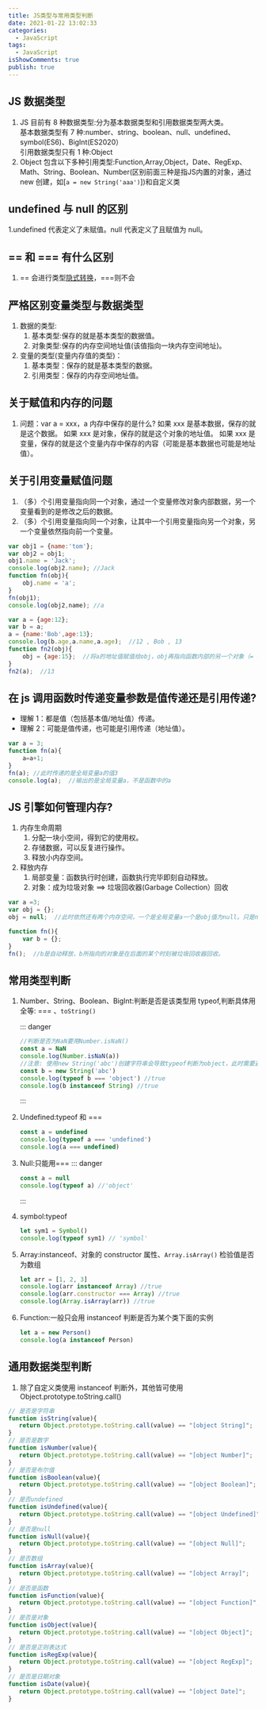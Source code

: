 ```yaml
---
title: JS类型与常用类型判断
date: 2021-01-22 13:02:33
categories:
  - JavaScript
tags:
  - JavaScript
isShowComments: true
publish: true
---
```


## JS 数据类型

1. JS 目前有 8 种数据类型:分为基本数据类型和引用数据类型两大类。  
   基本数据类型有 7 种:number、string、boolean、null、undefined、symbol(ES6)、BigInt(ES2020）  
    引用数据类型只有 1 种:Object
2. Object 包含以下多种引用类型:Function,Array,Object，Date、RegExp、Math、String、Boolean、Number(区别前面三种是指JS内置的对象，通过 new 创建，如[`a = new String('aaa')`])和自定义类

## undefined 与 null 的区别

1.undefined 代表定义了未赋值。null 代表定义了且赋值为 null。

## == 和 === 有什么区别

1. == 会进行类型[隐式转换](./JS类型转换.md)，===则不会

## 严格区别变量类型与数据类型

1. 数据的类型:
   1. 基本类型:保存的就是基本类型的数据值。
   2. 对象类型:保存的内存空间地址值(该值指向一块内存空间地址)。
2. 变量的类型(变量内存值的类型)：
   1. 基本类型：保存的就是基本类型的数据。
   2. 引用类型：保存的内存空间地址值。

## 关于赋值和内存的问题

1. 问题：var a = xxx，a 内存中保存的是什么?
   如果 xxx 是基本数据，保存的就是这个数据。
   如果 xxx 是对象，保存的就是这个对象的地址值。
   如果 xxx 是变量，保存的就是这个变量内存中保存的内容（可能是基本数据也可能是地址值）。

## 关于引用变量赋值问题

1. （多）个引用变量指向同一个对象，通过一个变量修改对象内部数据，另一个变量看到的是修改之后的数据。
2. （多）个引用变量指向同一个对象，让其中一个引用变量指向另一个对象，另一个变量依然指向前一个变量。

```JavaScript
var obj1 = {name:'tom'};
var obj2 = obj1;
obj1.name = 'Jack';
console.log(obj2.name); //Jack
function fn(obj){
    obj.name = 'a';
}
fn(obj1);
console.log(obj2,name); //a

var a = {age:12};
var b = a;
a = {name:'Bob',age:13};
console.log(b.age,a.name,a.age);  //12 , Bob , 13
function fn2(obj){
    obj = {age:15};  //将a的地址值赋值给obj，obj再指向函数内部的另一个对象（= 和 . 的区别），此时obj会成为垃圾对象在函数执行完毕被释放
}
fn2(a);  //13
```

## 在 js 调用函数时传递变量参数是值传递还是引用传递?

- 理解 1：都是值（包括基本值/地址值）传递。
- 理解 2：可能是值传递，也可能是引用传递（地址值）。

```JavaScript
var a = 3;
function fn(a){
    a=a+1;
}
fn(a); //此时传递的是全局变量a的值3
console.log(a);  //输出的是全局变量a，不是函数中的a
```

## JS 引擎如何管理内存?

1. 内存生命周期
   1. 分配一块小空间，得到它的使用权。
   2. 存储数据，可以反复进行操作。
   3. 释放小内存空间。
2. 释放内存
   1. 局部变量：函数执行时创建，函数执行完毕即刻自动释放。
   2. 对象：成为垃圾对象 ==> 垃圾回收器(Garbage Collection）回收

```JavaScript
var a =3;
var obj = {};
obj = null;  //此时依然还有两个内存空间，一个是全局变量a一个是obj值为null。只是null占用空间要比对象小的多。

function fn(){
    var b = {};
}
fn();  //b是自动释放，b所指向的对象是在后面的某个时刻被垃圾回收器回收。
```

## 常用类型判断

1. Number、String、Boolean、BigInt:判断是否是该类型用 typeof,判断具体用全等: === 、`toString()`

   ::: danger

   ```javascript
   //判断是否为NaN要用Number.isNaN()
   const a = NaN
   console.log(Number.isNaN(a))
   //注意: 使用new String('abc')创建字符串会导致typeof判断为object，此时需要通过instanceof判断
   const b = new String('abc')
   console.log(typeof b === 'object') //true
   console.log(b instanceof String) //true
   ```

   :::

2. Undefined:typeof 和 ===

   ```javascript
   const a = undefined
   console.log(typeof a === 'undefined')
   console.log(a === undefined)
   ```

3. Null:只能用===
   ::: danger

   ```javascript
   const a = null
   console.log(typeof a) //'object'
   ```

   :::

4. symbol:typeof

   ```javascript
   let sym1 = Symbol()
   console.log(typeof sym1) // 'symbol'
   ```

5. Array:instanceof、对象的 constructor 属性、`Array.isArray()` 检验值是否为数组

   ```javascript
   let arr = [1, 2, 3]
   console.log(arr instanceof Array) //true
   console.log(arr.constructor === Array) //true
   console.log(Array.isArray(arr)) //true
   ```

6. Function:一般只会用 instanceof 判断是否为某个类下面的实例

   ```JavaScript
   let a = new Person()
   console.log(a instanceof Person)
   ```

## 通用数据类型判断

1. 除了自定义类使用 instanceof 判断外，其他皆可使用 Object.prototype.toString.call()

```JavaScript
// 是否是字符串
function isString(value){
   return Object.prototype.toString.call(value) == "[object String]";
}
// 是否是数字
function isNumber(value){
   return Object.prototype.toString.call(value) == "[object Number]";
}
// 是否是布尔值
function isBoolean(value){
   return Object.prototype.toString.call(value) == "[object Boolean]";
}
// 是否undefined
function isUndefined(value){
   return Object.prototype.toString.call(value) == "[object Undefined]";
}
// 是否是null
function isNull(value){
   return Object.prototype.toString.call(value) == "[object Null]";
}
// 是否数组
function isArray(value){
   return Object.prototype.toString.call(value) == "[object Array]";
}
// 是否是函数
function isFunction(value){
   return Object.prototype.toString.call(value) == "[object Function]";
}
// 是否是对象
function isObject(value){
   return Object.prototype.toString.call(value) == "[object Object]";
}
// 是否是正则表达式
function isRegExp(value){
   return Object.prototype.toString.call(value) == "[object RegExp]";
}
// 是否是日期对象
function isDate(value){
   return Object.prototype.toString.call(value) == "[object Date]";
}
```
